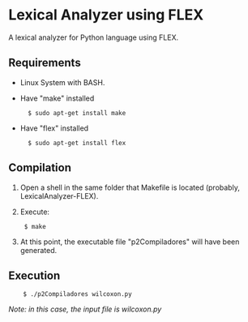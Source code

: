 # Lexical Analyzer using FLEX 

A lexical analyzer for Python language using FLEX.

## Requirements

- Linux System with BASH.
- Have "make" installed

		$ sudo apt-get install make

- Have "flex" installed

		$ sudo apt-get install flex

## Compilation

1. Open a shell in the same folder that Makefile is located (probably, LexicalAnalyzer-FLEX).
2. Execute:

		$ make

3. At this point, the executable file "p2Compiladores" will have been generated.

## Execution

		$ ./p2Compiladores wilcoxon.py

*Note: in this case, the input file is wilcoxon.py*

